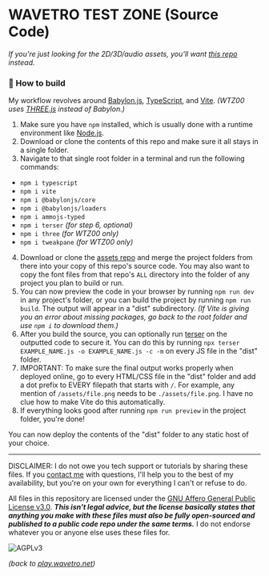 # WAVETRO TEST ZONE (Source Code)

*If you're just looking for the 2D/3D/audio assets, you'll want [this repo](https://github.com/wavetro/testzone-assets) instead.*

### 🔨 How to build

My workflow revolves around [Babylon.js](https://www.babylonjs.com/), [TypeScript](https://www.typescriptlang.org/), and [Vite](https://vitejs.dev/). *(WTZ00 uses [THREE.js](https://threejs.org/) instead of Babylon.)*

1. Make sure you have `npm` installed, which is usually done with a runtime environment like [Node.js](https://nodejs.org/en/download/).
2. Download or clone the contents of this repo and make sure it all stays in a single folder.
3. Navigate to that single root folder in a terminal and run the following commands:
- `npm i typescript`
- `npm i vite`
- `npm i @babylonjs/core`
- `npm i @babylonjs/loaders`
- `npm i ammojs-typed`
- `npm i terser` *(for step 6, optional)*
- `npm i three` *(for WTZ00 only)*
- `npm i tweakpane` *(for WTZ00 only)*
4. Download or clone the [assets repo](https://github.com/wavetro/testzone-assets) and merge the project folders from there into your copy of this repo's source code. You may also want to copy the font files from that repo's `ALL` directory into the folder of any project you plan to build or run.
5. You can now preview the code in your browser by running `npm run dev` in any project's folder, or you can build the project by running `npm run build`. The output will appear in a "dist" subdirectory. *(If Vite is giving you an error about missing packages, go back to the root folder and use `npm i` to download them.)*
6. After you build the source, you can optionally run [terser](https://terser.org/) on the outputted code to secure it. You can do this by running `npx terser EXAMPLE_NAME.js -o EXAMPLE_NAME.js -c -m` on every JS file in the "dist" folder.
7. IMPORTANT: To make sure the final output works properly when deployed online, go to every HTML/CSS file in the "dist" folder and add a dot prefix to EVERY filepath that starts with `/`. For example, any mention of `/assets/file.png` needs to be `./assets/file.png`. I have no clue how to make Vite do this automatically.
8. If everything looks good after running `npm run preview` in the project folder, you're done!

You can now deploy the contents of the "dist" folder to any static host of your choice.

---------------------------------------------------------------------------

DISCLAIMER: I do not owe you tech support or tutorials by sharing these files. If you [contact me](https://wavetro.net/contact) with questions, I'll help you to the best of my availability, but you're on your own for everything I can't or refuse to do.

All files in this repository are licensed under the [GNU Affero General Public License v3.0](https://www.gnu.org/licenses/agpl-3.0.en.html). ***This isn't legal advice, but the license basically states that anything you make with these files must also be fully open-sourced and published to a public code repo under the same terms.*** I do not endorse whatever you or anyone else uses these files for.

![AGPLv3](https://www.gnu.org/graphics/agplv3-155x51.png)

*(back to [play.wavetro.net](https://play.wavetro.net/))*
